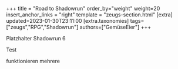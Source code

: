 +++
title = "Road to Shadowrun"
order_by="weight"
weight=20
insert_anchor_links = "right"
template = "zeugs-section.html"
[extra]
updated=2023-01-30T23:11:00
[extra.taxonomies]
tags=["zeugs","RPG","Shadowrun"]
authors=["GemüseEier"]
+++

Platzhalter Shadowrun 6

<!-- more -->

Test

<!-- more -->

funktionieren mehrere